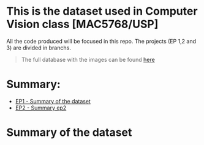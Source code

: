 # This is the dataset used in Computer Vision class [MAC5768/USP]

All the code produced will be focused in this repo. The projects (EP 1,2 and 3) are divided in branchs.

>The full database with the images can be found [here](https://drive.google.com/drive/folders/1GJD9P-zUVVOHRNSenVLbm_XS1joCXYm-?usp=sharing)

# Summary:

- [EP1 - Summary of the dataset](docs/EP1.MD)
- [EP2 - Summary ep2](docs/EP1.MD)
# <a name="dset-summary"></a>Summary of the dataset